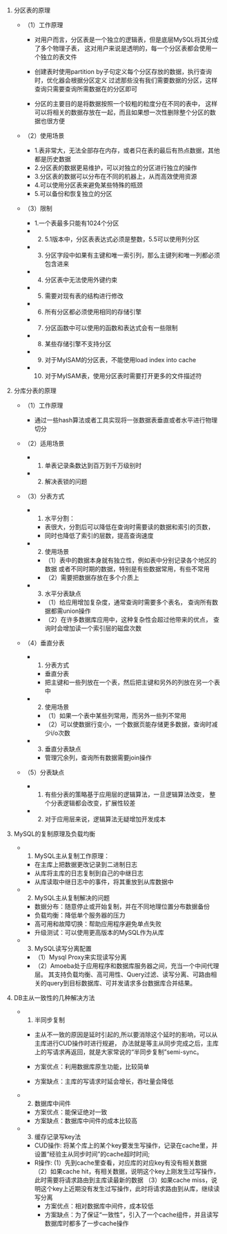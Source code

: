 1. 分区表的原理
    * （1）工作原理
        * 对用户而言，分区表是一个独立的逻辑表，但是底层MySQL将其分成了多个物理子表，
        这对用户来说是透明的，每一个分区表都会使用一个独立的表文件

        * 创建表时使用partition by子句定义每个分区存放的数据，执行查询时，优化器会根据分区定义
        过滤那些没有我们需要数据的分区，这样查询只需要查询所需数据在的分区即可

        * 分区的主要目的是将数据按照一个较粗的粒度分在不同的表中，
        这样可以将相关的数据存放在一起，而且如果想一次性删除整个分区的数据也很方便

    * （2）使用场景
        * 1.表非常大，无法全部存在内存，或者只在表的最后有热点数据，其他都是历史数据
        * 2.分区表的数据更易维护，可以对独立的分区进行独立的操作
        * 3.分区表的数据可以分布在不同的机器上，从而高效使用资源
        * 4.可以使用分区表来避免某些特殊的瓶颈
        * 5.可以备份和恢复独立的分区

    * （3）限制
        * 1.一个表最多只能有1024个分区
        * 2. 5.1版本中，分区表表达式必须是整数，5.5可以使用列分区
        * 3. 分区字段中如果有主键和唯一索引列，那么主键列和唯一列都必须包含进来
        * 4. 分区表中无法使用外键约束
        * 5. 需要对现有表的结构进行修改
        * 6. 所有分区都必须使用相同的存储引擎
        * 7. 分区函数中可以使用的函数和表达式会有一些限制
        * 8. 某些存储引擎不支持分区
        * 9. 对于MyISAM的分区表，不能使用load index into cache
        * 10. 对于MyISAM表，使用分区表时需要打开更多的文件描述符

2. 分库分表的原理
    * （1）工作原理
        * 通过一些hash算法或者工具实现将一张数据表垂直或者水平进行物理切分

    * （2）适用场景
        * 1. 单表记录条数达到百万到千万级别时
        * 2. 解决表锁的问题

    * （3）分表方式
        * 1. 水平分割：
            * 表很大，分割后可以降低在查询时需要读的数据和索引的页数，
            * 同时也降低了索引的层数，提高查询速度

        * 2. 使用场景
            * （1）表中的数据本身就有独立性，例如表中分别记录各个地区的数据
                或者不同时期的数据，特别是有些数据常用，有些不常用
            * （2）需要把数据存放在多个介质上
        * 3. 水平分表缺点
            * （1）给应用增加复杂度，通常查询时需要多个表名，
                查询所有数据都需union操作
            * （2）在许多数据库应用中，这种复杂性会超过他带来的优点，
                查询时会增加读一个索引层的磁盘次数


    * （4）垂直分表
        * 1. 分表方式
            * 垂直分表
            * 把主键和一些列放在一个表，然后把主键和另外的列放在另一个表中
        * 2. 使用场景
            * （1）如果一个表中某些列常用，而另外一些列不常用
            * （2）可以使数据行变小，一个数据页能存储更多数据，查询时减少i/o次数
        * 3. 垂直分表缺点
            * 管理冗余列，查询所有数据需要join操作

    * （5）分表缺点
        * 1. 有些分表的策略基于应用层的逻辑算法，一旦逻辑算法改变，
            整个分表逻辑都会改变，扩展性较差
        * 2. 对于应用层来说，逻辑算法无疑增加开发成本

3. MySQL的复制原理及负载均衡
    * 1. MySQL主从复制工作原理：
        * 在主库上把数据更改记录到二进制日志
        * 从库将主库的日志复制到自己的中继日志
        * 从库读取中继日志中的事件，将其重放到从库数据中
    * 2. MySQL主从复制解决的问题
        * 数据分布：随意停止或开始复制，并在不同地理位置分布数据备份
        * 负载均衡：降低单个服务器的压力
        * 高可用和故障切换：帮助应用程序避免单点失败
        * 升级测试：可以使用更高版本的MySQL作为从库

    * 3. MySQL读写分离配置
        * （1）Mysql Proxy来实现读写分离
        * （2）Amoeba处于应用程序和数据库服务器之间，充当一个中间代理层。
            其支持负载均衡、高可用性、Query过滤、读写分离、可路由相关的query到目标数据库、可并发请求多台数据库合并结果。

4. DB主从一致性的几种解决方法
    * 1. 半同步复制
        * 主从不一致的原因是延时引起的,所以要消除这个延时的影响，可以从主库进行CUD操作时进行规避，
        办法就是等主从同步完成之后，主库上的写请求再返回，就是大家常说的“半同步复制”semi-sync。

        * 方案优点：利用数据库原生功能，比较简单
        * 方案缺点：主库的写请求时延会增长，吞吐量会降低

    * 2. 数据库中间件
        * 方案优点：能保证绝对一致
        * 方案缺点：数据库中间件的成本比较高

    * 3. 缓存记录写key法
        * CUD操作: 将某个库上的某个key要发生写操作，记录在cache里，并设置“经验主从同步时间”的cache超时时间;
        * R操作:
            (1）先到cache里查看，对应库的对应key有没有相关数据
             （2）如果cache hit，有相关数据，说明这个key上刚发生过写操作，此时需要将请求路由到主库读最新的数据
             （3）如果cache miss，说明这个key上近期没有发生过写操作，此时将请求路由到从库，继续读写分离
            * 方案优点：相对数据库中间件，成本较低
            * 方案缺点：为了保证“一致性”，引入了一个cache组件，并且读写数据库时都多了一步cache操作























